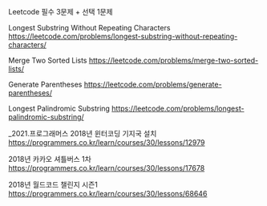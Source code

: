 Leetcode
필수 3문제 + 선택 1문제

Longest Substring Without Repeating Characters
https://leetcode.com/problems/longest-substring-without-repeating-characters/

Merge Two Sorted Lists
https://leetcode.com/problems/merge-two-sorted-lists/

Generate Parentheses
https://leetcode.com/problems/generate-parentheses/

Longest Palindromic Substring
https://leetcode.com/problems/longest-palindromic-substring/

_2021.프로그래머스
2018년 윈터코딩 기지국 설치
https://programmers.co.kr/learn/courses/30/lessons/12979

2018년 카카오 셔틀버스 1차
https://programmers.co.kr/learn/courses/30/lessons/17678

2018년 월드코드 챌린지 시즌1
https://programmers.co.kr/learn/courses/30/lessons/68646
